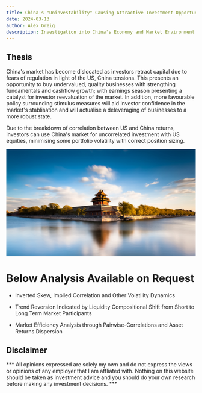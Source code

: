 ```yaml
---
title: China's "Uninvestability" Causing Attractive Investment Opportunity
date: 2024-03-13
author: Alex Greig
description: Investigation into China's Economy and Market Environment
---
```


## Thesis

China's market has become dislocated as investors retract capital due to fears of regulation in light of the US, China tensions. This presents an opportunity to buy undervalued, quality businesses with strengthing fundamentals and cashflow growth; with earnings season presenting a catalyst for investor reevaluation of the market. In addition, more favourable policy surrounding stimulus measures will aid investor confidence in the market's stablisation and will actualise a deleveraging of businesses to a more robust state.

Due to the breakdown of correlation between US and China returns, investors can use China's market for uncorrelated investment with US equities, minimising some portfolio volatility with correct position sizing. 

![Landscape](2.jpeg)

# Below Analysis Available on Request

- Inverted Skew, Implied Correlation and Other Volatility Dynamics

- Trend Reversion Indicated by Liquidity Compositional Shift from Short to Long Term Market Participants

- Market Efficiency Analysis through Pairwise-Correlations and Asset Returns Dispersion

## Disclaimer

*** All opinions expressed are solely my own and do not express the views or opinions of any employer that I am affliated with. Nothing on this website should be taken as investment advice and you should do your own research before making any investment decisions. ***
